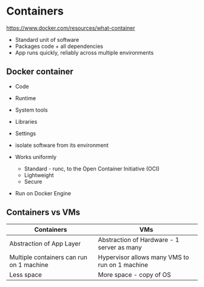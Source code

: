# Containers
https://www.docker.com/resources/what-container

- Standard unit of software
- Packages code + all dependencies
- App runs quickly, reliably across multiple environments

## Docker container
- Code
- Runtime
- System tools
- Libraries
- Settings

- isolate software from its environment
- Works uniformly
  - Standard - runc, to the Open Container Initiative (OCI)
  - Lightweight
  - Secure   
- Run on Docker Engine

## Containers vs VMs
| Containers | VMs |
|---|---|
| Abstraction of App Layer | Abstraction of Hardware - 1 server as many| 
| Multiple containers can run on 1 machine | Hypervisor allows many VMS to run on 1 machine  |
| Less space | More space - copy of OS | 

